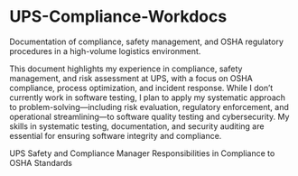 # UPS-Compliance-Workdocs
Documentation of compliance, safety management, and OSHA regulatory procedures in a high-volume logistics environment.

This document highlights my experience in compliance, safety management, and risk assessment at UPS, with a focus on OSHA compliance, process optimization, and incident response. While I don’t currently work in software testing, I plan to apply my systematic approach to problem-solving—including risk evaluation, regulatory enforcement, and operational streamlining—to software quality testing and cybersecurity. My skills in systematic testing, documentation, and security auditing are essential for ensuring software integrity and compliance.

UPS Safety and Compliance Manager Responsibilities in Compliance to OSHA Standards
 
